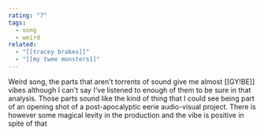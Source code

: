 ```yaml
---
rating: "7"
tags:
  - song
  - weird
related:
  - "[[tracey brakes]]"
  - "[[my twee monsters]]"
---
```

Weird song, the parts that aren't torrents of sound give me almost [[GY!BE]] vibes although I can't say I've listened to enough of them to be sure in that analysis. Those parts sound like the kind of thing that I could see being part of an opening shot of a post-apocalyptic eerie audio-visual project. There is however some magical levity in the production and the vibe is positive in spite of that